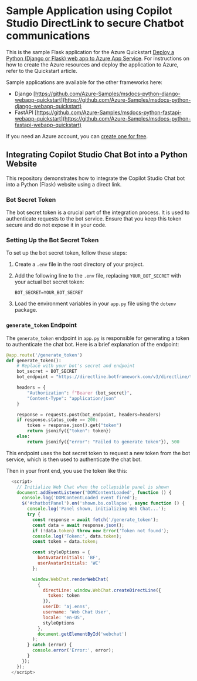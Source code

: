 # Sample Application using Copilot Studio DirectLink to secure Chatbot communications

This is the sample Flask application for the Azure Quickstart [Deploy a Python (Django or Flask) web app to Azure App Service](https://docs.microsoft.com/en-us/azure/app-service/quickstart-python). For instructions on how to create the Azure resources and deploy the application to Azure, refer to the Quickstart article.

Sample applications are available for the other frameworks here:

* Django [https://github.com/Azure-Samples/msdocs-python-django-webapp-quickstart](https://github.com/Azure-Samples/msdocs-python-django-webapp-quickstart)
* FastAPI [https://github.com/Azure-Samples/msdocs-python-fastapi-webapp-quickstart](https://github.com/Azure-Samples/msdocs-python-fastapi-webapp-quickstart)

If you need an Azure account, you can [create one for free](https://azure.microsoft.com/en-us/free/).

## Integrating Copilot Studio Chat Bot into a Python Website

This repository demonstrates how to integrate the Copilot Studio Chat bot into a Python (Flask) website using a direct link.

### Bot Secret Token

The bot secret token is a crucial part of the integration process. It is used to authenticate requests to the bot service. Ensure that you keep this token secure and do not expose it in your code.

### Setting Up the Bot Secret Token

To set up the bot secret token, follow these steps:

1. Create a `.env` file in the root directory of your project.
2. Add the following line to the `.env` file, replacing `YOUR_BOT_SECRET` with your actual bot secret token:

   ```
   BOT_SECRET=YOUR_BOT_SECRET
   ```

3. Load the environment variables in your `app.py` file using the `dotenv` package.

### `generate_token` Endpoint

The `generate_token` endpoint in `app.py` is responsible for generating a token to authenticate the chat bot. Here is a brief explanation of the endpoint:

```python
@app.route('/generate_token')
def generate_token():
    # Replace with your bot's secret and endpoint
    bot_secret = BOT_SECRET
    bot_endpoint = "https://directline.botframework.com/v3/directline/tokens/generate"

    headers = {
        "Authorization": f"Bearer {bot_secret}",
        "Content-Type": "application/json"
    }

    response = requests.post(bot_endpoint, headers=headers)
    if response.status_code == 200:
        token = response.json().get("token")
        return jsonify({"token": token})
    else:
        return jsonify({"error": "Failed to generate token"}), 500
```

This endpoint uses the bot secret token to request a new token from the bot service, which is then used to authenticate the chat bot.

Then in your front end, you use the token like this:

```javascript
  <script>
    // Initialize Web Chat when the collapsible panel is shown
    document.addEventListener('DOMContentLoaded', function () {
      console.log('DOMContentLoaded event fired');
      $('#chatbotPanel').on('shown.bs.collapse', async function () {
        console.log('Panel shown, initializing Web Chat...');
        try {
          const response = await fetch('/generate_token');
          const data = await response.json();
          if (!data.token) throw new Error('Token not found');
          console.log('Token:', data.token);
          const token = data.token;

          const styleOptions = {
            botAvatarInitials: 'BF',
            userAvatarInitials: 'WC'
          };

          window.WebChat.renderWebChat(
            {
              directLine: window.WebChat.createDirectLine({
                token: token
              }),
              userID: 'aj.enns',
              username: 'Web Chat User',
              locale: 'en-US',
              styleOptions
            },
            document.getElementById('webchat')
          );
        } catch (error) {
          console.error('Error:', error);
        }
      });
    });
  </script>
  ```
